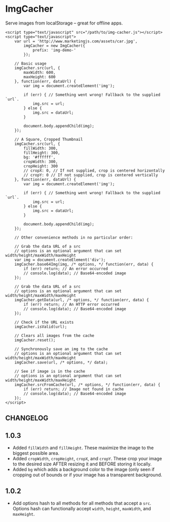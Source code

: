 # ImgCacher

Serve images from localStorage – great for offline apps.

```
<script type="text/javascript" src="/path/to/img-cacher.js"></script>
<script type="text/javascript">
    var url = 'http://www.marketingjs.com/assets/car.jpg',
        imgCacher = new ImgCacher({
            prefix: 'img-demo-'
        });

    // Basic usage
    imgCacher.src(url, { 
        maxWidth: 600,
        maxHeight: 600
    }, function(err, dataUrl) {
        var img = document.createElement('img');

        if (err) { // Something went wrong! Fallback to the supplied `url`.
            img.src = url;
        } else {
            img.src = dataUrl;
        }

        document.body.appendChild(img);
    });

    // A Square, Cropped Thumbnail
    imgCacher.src(url, { 
        fillWidth: 300,
        fillHeight: 300,
        bg: '#ffffff',
        cropWidth: 300,
        cropHeight: 300
        // cropX: 0, // If not supplied, crop is centered horizontally
        // cropY: 0 // If not supplied, crop is centered vertically
    }, function(err, dataUrl) {
        var img = document.createElement('img');

        if (err) { // Something went wrong! Fallback to the supplied `url`.
            img.src = url;
        } else {
            img.src = dataUrl;
        }

        document.body.appendChild(img);
    });

    // Other convenience methods in no particular order:

    // Grab the data URL of a src
    // options is an optional argument that can set width/height/maxWidth/maxHeight
    var img = document.createElement('div');
    imgCacher.base64Img(img, /* options, */ function(err, data) {
        if (err) return; // An error occurred
        // console.log(data); // Base64-encoded image
    });

    // Grab the data URL of a src
    // options is an optional argument that can set width/height/maxWidth/maxHeight
    imgCacher.getData(url, /* options, */ function(err, data) {
        if (err) return; // An HTTP error occurred
        // console.log(data); // Base64-encoded image
    });

    // Check if the URL exists
    imgCacher.isValid(url);

    // Clears all images from the cache
    imgCacher.reset();

    // Synchronously save an img to the cache
    // options is an optional argument that can set width/height/maxWidth/maxHeight
    imgCacher.save(url, /* options, */ data);

    // See if image is in the cache
    // options is an optional argument that can set width/height/maxWidth/maxHeight
    imgCacher.srcFromCache(url, /* options, */ function(err, data) {
        if (err) return; // Image not found in cache
        // console.log(data); // Base64-encoded image
    });
</script>
```

## CHANGELOG

1.0.3
-----

- Added `fillWidth` and `fillHeight`. These maximize the image to the biggest possible area.
- Added `cropWidth`, `cropHeight`, `cropX`, and `cropY`. These crop your image to the desired size AFTER resizing it and BEFORE storing it locally.
- Added `bg` which adds a background color to the image (only seen if cropping out of bounds or if your image has a transparent background.

1.0.2
-----

- Add options hash to all methods for all methods that accept a `src`. Options hash can functionally accept `width`, `height`, `maxWidth`, and `maxHeight`.
